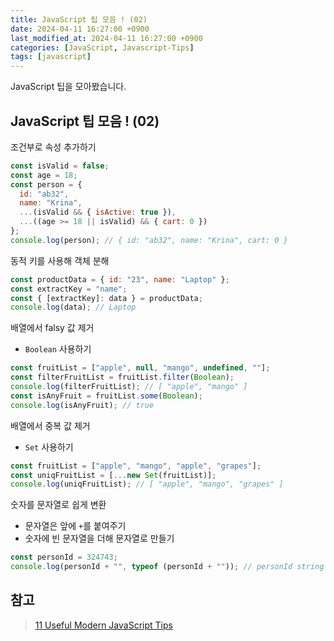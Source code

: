 ```yaml
---
title: JavaScript 팁 모음 ! (02)
date: 2024-04-11 16:27:00 +0900
last_modified_at: 2024-04-11 16:27:00 +0900
categories: [JavaScript, Javascript-Tips]
tags: [javascript]
---
```


JavaScript 팁을 모아봤습니다.

## JavaScript 팁 모음 ! (02)

조건부로 속성 추가하기

```javascript
const isValid = false;
const age = 18;
const person = {
  id: "ab32",
  name: "Krina",
  ...(isValid && { isActive: true }),
  ...((age >= 18 || isValid) && { cart: 0 })
};
console.log(person); // { id: "ab32", name: "Krina", cart: 0 }
```

동적 키를 사용해 객체 분해

```javascript
const productData = { id: "23", name: "Laptop" };
const extractKey = "name";
const { [extractKey]: data } = productData;
console.log(data); // Laptop
```

배열에서 falsy 값 제거

- `Boolean` 사용하기

```javascript
const fruitList = ["apple", null, "mango", undefined, ""];
const filterFruitList = fruitList.filter(Boolean);
console.log(filterFruitList); // [ "apple", "mango" ]
const isAnyFruit = fruitList.some(Boolean);
console.log(isAnyFruit); // true
```

배열에서 중복 값 제거

- `Set` 사용하기

```javascript
const fruitList = ["apple", "mango", "apple", "grapes"];
const uniqFruitList = [...new Set(fruitList)];
console.log(uniqFruitList); // [ "apple", "mango", "grapes" ]
```

숫자를 문자열로 쉽게 변환

- 문자열은 앞에 `+`를 붙여주기
- 숫자에 빈 문자열을 더해 문자열로 만들기

```javascript
const personId = 324743;
console.log(personId + "", typeof (personId + "")); // personId string
```

## 참고

> [11 Useful Modern JavaScript Tips](https://medium.com/dhiwise/11-useful-modern-javascript-tips-9736962ed2cd)
